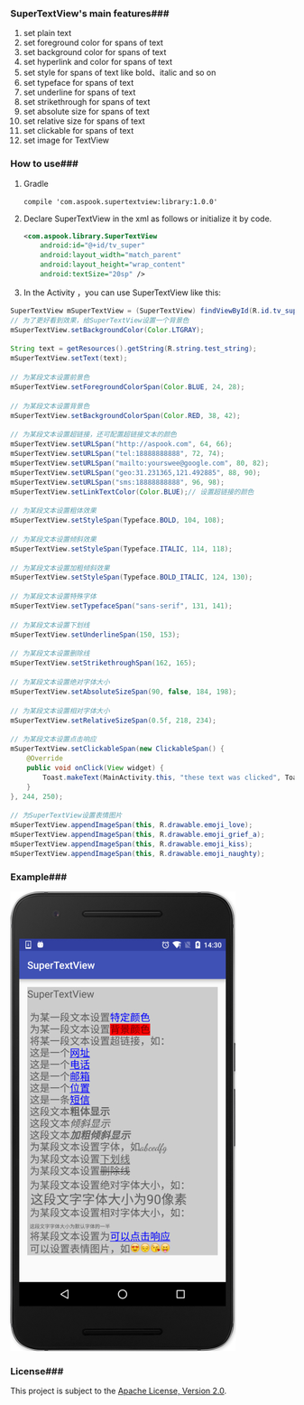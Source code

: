 ### SuperTextView's main features###

1. set plain text
2. set foreground color for spans of text
3. set background color for spans of text
4. set hyperlink and color for spans of text
5. set style for spans of text like bold、italic and so on
6. set typeface for spans of text
7. set underline for spans of text
8. set strikethrough for spans of text
9. set absolute size for spans of text
10. set relative size for spans of text
11. set clickable for spans of text
12. set image for TextView

### How to use###

1. Gradle

   `compile 'com.aspook.supertextview:library:1.0.0'`

2. Declare SuperTextView in the xml as follows or initialize it by code.

   ```xml
   <com.aspook.library.SuperTextView
       android:id="@+id/tv_super"
       android:layout_width="match_parent"
       android:layout_height="wrap_content"
       android:textSize="20sp" />
   ```

3. In the Activity ，you can use SuperTextView like this:

```java
SuperTextView mSuperTextView = (SuperTextView) findViewById(R.id.tv_super);
// 为了更好看到效果，给SuperTextView设置一个背景色
mSuperTextView.setBackgroundColor(Color.LTGRAY);

String text = getResources().getString(R.string.test_string);
mSuperTextView.setText(text);

// 为某段文本设置前景色
mSuperTextView.setForegroundColorSpan(Color.BLUE, 24, 28);

// 为某段文本设置背景色
mSuperTextView.setBackgroundColorSpan(Color.RED, 38, 42);

// 为某段文本设置超链接，还可配置超链接文本的颜色
mSuperTextView.setURLSpan("http://aspook.com", 64, 66);
mSuperTextView.setURLSpan("tel:18888888888", 72, 74);
mSuperTextView.setURLSpan("mailto:yourswee@google.com", 80, 82);
mSuperTextView.setURLSpan("geo:31.231365,121.492885", 88, 90);
mSuperTextView.setURLSpan("sms:18888888888", 96, 98);
mSuperTextView.setLinkTextColor(Color.BLUE);// 设置超链接的颜色

// 为某段文本设置粗体效果
mSuperTextView.setStyleSpan(Typeface.BOLD, 104, 108);

// 为某段文本设置倾斜效果
mSuperTextView.setStyleSpan(Typeface.ITALIC, 114, 118);

// 为某段文本设置加粗倾斜效果
mSuperTextView.setStyleSpan(Typeface.BOLD_ITALIC, 124, 130);

// 为某段文本设置特殊字体
mSuperTextView.setTypefaceSpan("sans-serif", 131, 141);

// 为某段文本设置下划线
mSuperTextView.setUnderlineSpan(150, 153);

// 为某段文本设置删除线
mSuperTextView.setStrikethroughSpan(162, 165);

// 为某段文本设置绝对字体大小
mSuperTextView.setAbsoluteSizeSpan(90, false, 184, 198);

// 为某段文本设置相对字体大小
mSuperTextView.setRelativeSizeSpan(0.5f, 218, 234);

// 为某段文本设置点击响应
mSuperTextView.setClickableSpan(new ClickableSpan() {
    @Override
    public void onClick(View widget) {
        Toast.makeText(MainActivity.this, "these text was clicked", Toast.LENGTH_SHORT).show();
    }
}, 244, 250);

// 为SuperTextView设置表情图片
mSuperTextView.appendImageSpan(this, R.drawable.emoji_love);
mSuperTextView.appendImageSpan(this, R.drawable.emoji_grief_a);
mSuperTextView.appendImageSpan(this, R.drawable.emoji_kiss);
mSuperTextView.appendImageSpan(this, R.drawable.emoji_naughty);
```

### Example###

![image](https://github.com/aspook/SuperTextView/raw/master/screenshot/super_textview.jpg)

### License###

This project is subject to the [Apache License, Version 2.0](http://apache.org/licenses/LICENSE-2.0.html).





